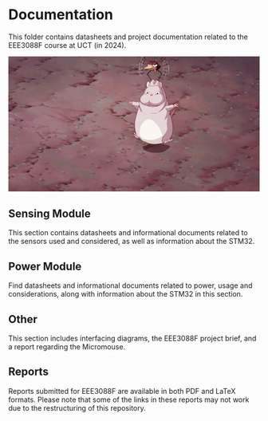 # Documentation

This folder contains datasheets and project documentation related to the EEE3088F course at UCT (in 2024).

![Mouse](Other/Formatting/tumblr_pffb1xFtaW1w67ki0o4_540.gif)

## Sensing Module

This section contains datasheets and informational documents related to the sensors used and considered, as well as information about the STM32.

## Power Module

Find datasheets and informational documents related to power, usage and considerations, along with information about the STM32 in this section.

## Other

This section includes interfacing diagrams, the EEE3088F project brief, and a report regarding the Micromouse.

## Reports

Reports submitted for EEE3088F are available in both PDF and LaTeX formats. Please note that some of the links in these reports may not work due to the restructuring of this repository.



